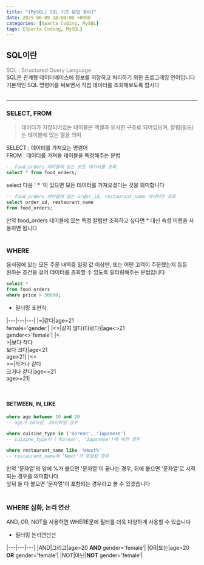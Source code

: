 ```yaml
---
title: "[MySQL] SQL 기초 문법 정리1"
date: 2025-06-09 18:00:00 +0900
categories: [Sparta Coding, MySQL]
tags: [Sparta Coding, MySQL]
---
```


## SQL이란
<span style="color:grey">SQL : Structured Query Language</span>   
SQL은 관계형 데이터베이스에 정보를 저장하고 처리하기 위한 프로그래밍 언어입니다   
기본적인 SQL 명령어를 써보면서 직접 데이터를 조회해보도록 합시다   
<br>
- - -

### SELECT, FROM
> 데이터가 저장되어있는 테이블은 엑셀과 유사한 구조로 되어있으며, 칼럼(필드)는 테이블에 있는 열을 의미   

SELECT : 데이터를 가져오는 명령어   
FROM : 데이터를 가져올 테이블을 특정해주는 문법   
   
```sql
-- food_orders 테이블에 있는 모든 데이터를 조회
select * from food_orders;
```
select 다음 ' * '이 있으면 모든 데이터를 가져오겠다는 것을 의미합니다   
   
```sql
-- food_orders 테이블에 있는 order_id, restaurant_name 데이터만 조회
select order_id, restaurant_name
from food_orders;
```
만약 food_orders 테이블에 있는 특정 칼럼만 조회하고 싶다면 * 대신 속성 이름을 사용하면 됩니다  
<br> 
   
### WHERE   
음식점에 있는 모든 주문 내역중 일정 값 이상만, 또는 어떤 고객이 주문했는지 등등   
원하는 조건을 걸어 데이터를 조회할 수 있도록 필터링해주는 문법입니다   

```sql
select *
from food_orders
where price > 30000;
```
   
* 필터링 표현식   
   
|---|---|---|
|=|같다|age=21<br>female='gender'|
|<>|같지 않다(다르다)|age<>21<br>gender<>'female'|
|< <br> >|보다 작다<br>보다 크다|age<21<br>age>21|
|<= <br> >=|작거나 같다<br>크거나 같다|age<=21 <br> age>=21|

<br> 
   
#### BETWEEN, IN, LIKE   
```sql
where age between 10 and 20
-- age가 10이상, 20이하일 경우
 
where cuisine_type in ('Korean', 'Japanese')
-- cuisine_type이 ('Korean', 'Japanese')에 속한 경우

where restaurant_name like '%Next%'
-- restaurant_name에 'Next'가 포함된 경우
```
   
만약 '문자열'의 앞에 %가 붙으면 '문자열'이 끝나는 경우, 뒤에 붙으면 '문자열'로 시작되는 경우를 의미합니다   
앞뒤 둘 다 붙으면 '문자열'이 포함되는 경우라고 볼 수 있겠습니다   
<br> 
   
### WHERE 심화, 논리 연산
AND, OR, NOT을 사용하면 WHERE문에 필터를 더욱 다양하게 사용할 수 있습니다   

* 필터링 논리연산산   

|---|---|---|
|AND|그리고|age>20 **AND** gender='female'|
|OR|또는|age>20 **OR** gender='female'|
|NOT|아닌|**NOT** gender='female'|
   
